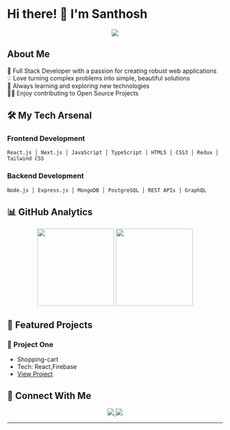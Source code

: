 # Hi there! 👋 I'm Santhosh

<p align="center">
  <img src="https://readme-typing-svg.herokuapp.com?lines=Full+Stack+Developer;Problem+Solver;Tech+Enthusiast&center=true&width=380&height=45">
</p>

## About Me

🚀 Full Stack Developer with a passion for creating robust web applications  
💡 Love turning complex problems into simple, beautiful solutions  
🌱 Always learning and exploring new technologies  
👨‍💻 Enjoy contributing to Open Source Projects

## 🛠️ My Tech Arsenal

### Frontend Development
```
React.js │ Next.js │ JavaScript │ TypeScript │ HTML5 │ CSS3 │ Redux │ Tailwind CSS
```

### Backend Development
```
Node.js │ Express.js │ MongoDB │ PostgreSQL │ REST APIs │ GraphQL
```


## 📊 GitHub Analytics

<p align="center">
  <img height="180em" src="https://github-readme-stats.vercel.app/api?username=YourGitHubUsername&show_icons=true&theme=tokyonight" />
  <img height="180em" src="https://github-readme-stats.vercel.app/api/top-langs/?username=YourGitHubUsername&layout=compact&theme=tokyonight" />
</p>

## 🌟 Featured Projects

### 🚀 Project One
- Shopping-cart
- Tech: React,Firebase
- [View Project](shopping-cart-self-nu.vercel.app)



## 🤝 Connect With Me

<p align="center">
  <a href="https://www.linkedin.com/in/santhosh-n-3379b42b5/">
    <img src="https://img.shields.io/badge/LinkedIn-0077B5?style=for-the-badge&logo=linkedin&logoColor=white" />
  </a>
  <a href="mailto:santhoshnadarajan.work@gmail.com">
    <img src="https://img.shields.io/badge/Email-D14836?style=for-the-badge&logo=gmail&logoColor=white" />
  </a>

</p>

---
